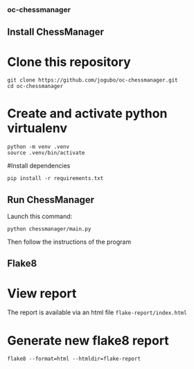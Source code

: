 ### oc-chessmanager

## Install ChessManager

# Clone this repository
```
git clone https://github.com/jogubo/oc-chessmanager.git
cd oc-chessmanager
```

# Create and activate python virtualenv
```
python -m venv .venv
source .venv/bin/activate
```

#Install dependencies
```
pip install -r requirements.txt
```

##  Run ChessManager
Launch this command:
```
python chessmanager/main.py
```
Then follow the instructions of the program

## Flake8
# View report
The report  is available via  an html file
`flake-report/index.html`

# Generate new flake8 report
```
flake8 --format=html --htmldir=flake-report
```
